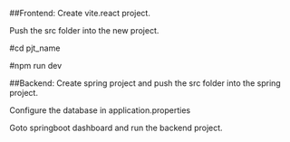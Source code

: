 ##Frontend:
Create vite.react project.

Push the src folder into the new project.

#cd pjt_name

#npm run dev



##Backend:
Create spring project and push the src folder into the spring project.

Configure the database in application.properties

Goto springboot dashboard and run the backend project.

